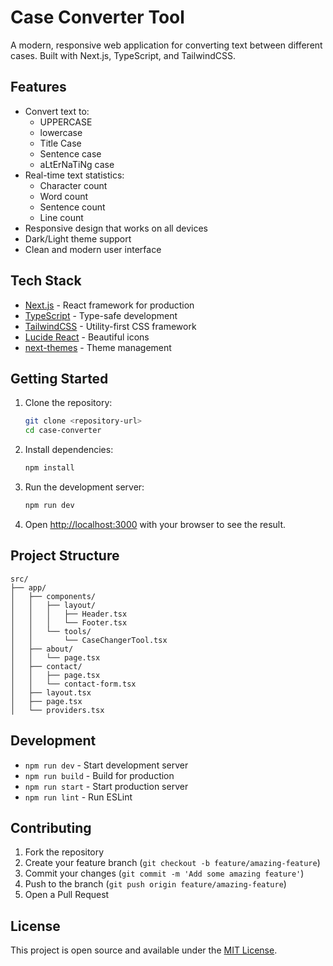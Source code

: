 # Case Converter Tool

A modern, responsive web application for converting text between different cases. Built with Next.js, TypeScript, and TailwindCSS.

## Features

- Convert text to:
  - UPPERCASE
  - lowercase
  - Title Case
  - Sentence case
  - aLtErNaTiNg case
- Real-time text statistics:
  - Character count
  - Word count
  - Sentence count
  - Line count
- Responsive design that works on all devices
- Dark/Light theme support
- Clean and modern user interface

## Tech Stack

- [Next.js](https://nextjs.org/) - React framework for production
- [TypeScript](https://www.typescriptlang.org/) - Type-safe development
- [TailwindCSS](https://tailwindcss.com/) - Utility-first CSS framework
- [Lucide React](https://lucide.dev/) - Beautiful icons
- [next-themes](https://github.com/pacocoursey/next-themes) - Theme management

## Getting Started

1. Clone the repository:
   ```bash
   git clone <repository-url>
   cd case-converter
   ```

2. Install dependencies:
   ```bash
   npm install
   ```

3. Run the development server:
   ```bash
   npm run dev
   ```

4. Open [http://localhost:3000](http://localhost:3000) with your browser to see the result.

## Project Structure

```
src/
├── app/
│   ├── components/
│   │   ├── layout/
│   │   │   ├── Header.tsx
│   │   │   └── Footer.tsx
│   │   └── tools/
│   │       └── CaseChangerTool.tsx
│   ├── about/
│   │   └── page.tsx
│   ├── contact/
│   │   ├── page.tsx
│   │   └── contact-form.tsx
│   ├── layout.tsx
│   ├── page.tsx
│   └── providers.tsx
```

## Development

- `npm run dev` - Start development server
- `npm run build` - Build for production
- `npm run start` - Start production server
- `npm run lint` - Run ESLint

## Contributing

1. Fork the repository
2. Create your feature branch (`git checkout -b feature/amazing-feature`)
3. Commit your changes (`git commit -m 'Add some amazing feature'`)
4. Push to the branch (`git push origin feature/amazing-feature`)
5. Open a Pull Request

## License

This project is open source and available under the [MIT License](LICENSE).

